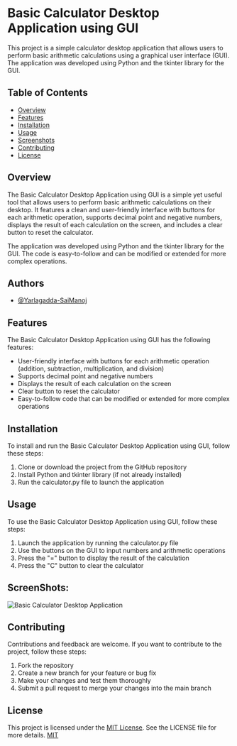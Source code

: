 # Basic Calculator Desktop Application using GUI

This project is a simple calculator desktop application that allows users to perform basic arithmetic calculations using a graphical user interface (GUI). The application was developed using Python and the tkinter library for the GUI.


## Table of Contents
 
   * [Overview](https://github.com/Yarlagadda-saimanoj/Basic-Calculator-Desktop-Application-using-GUI/tree/main#overview)
   * [Features](https://github.com/Yarlagadda-saimanoj/Basic-Calculator-Desktop-Application-using-GUI#features)
   * [Installation](https://github.com/Yarlagadda-saimanoj/Basic-Calculator-Desktop-Application-using-GUI#installation)
   * [Usage](https://github.com/Yarlagadda-saimanoj/Basic-Calculator-Desktop-Application-using-GUI#usage)
   * [Screenshots](https://github.com/Yarlagadda-saimanoj/Basic-Calculator-Desktop-Application-using-GUI#screenshots)
   * [Contributing](https://github.com/Yarlagadda-saimanoj/Basic-Calculator-Desktop-Application-using-GUI#contributing)
   * [License](https://github.com/Yarlagadda-saimanoj/Basic-Calculator-Desktop-Application-using-GUI#license)
## Overview

The Basic Calculator Desktop Application using GUI is a simple yet useful tool that allows users to perform basic arithmetic calculations on their desktop. It features a clean and user-friendly interface with buttons for each arithmetic operation, supports decimal point and negative numbers, displays the result of each calculation on the screen, and includes a clear button to reset the calculator.

The application was developed using Python and the tkinter library for the GUI. The code is easy-to-follow and can be modified or extended for more complex operations.
## Authors

- [@Yarlagadda-SaiManoj](https://github.com/Yarlagadda-saimanoj)


## Features
   The Basic Calculator Desktop Application using GUI has the following features:

* User-friendly interface with buttons for each arithmetic operation (addition, subtraction, multiplication, and division)
* Supports decimal point and negative numbers
* Displays the result of each calculation on the screen
* Clear button to reset the calculator
* Easy-to-follow code that can be modified or extended for more complex operations
## Installation

To install and run the Basic Calculator Desktop Application using GUI, follow these steps:

  1. Clone or download the project from the GitHub repository
  2. Install Python and tkinter library (if not already installed)
  3. Run the calculator.py file to launch the application
## Usage

To use the Basic Calculator Desktop Application using GUI, follow these steps:

1. Launch the application by running the calculator.py file
2. Use the buttons on the GUI to input numbers and arithmetic operations
3. Press the "=" button to display the result of the calculation
4. Press the "C" button to clear the calculator
## ScreenShots:
![Basic Calculator Desktop Application](https://user-images.githubusercontent.com/98306116/227134464-a2957123-4643-407d-9bb0-e6ef258a327d.png)


## Contributing

Contributions and feedback are welcome. If you want to contribute to the project, follow these steps:

  1. Fork the repository
  2. Create a new branch for your feature or bug fix
  3. Make your changes and test them thoroughly
4. Submit a pull request to merge your changes into the main branch


## License
This project is licensed under the [MIT License](https://github.com/Yarlagadda-saimanoj/Basic-Calculator-Desktop-Application-using-GUI/blob/main/LICENSE). See the LICENSE file for more details.
[MIT](https://choosealicense.com/licenses/mit/)

